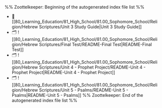 %% Zoottelkeeper: Beginning of the autogenerated index file list  %%
- 📄 [[80_Learning_Education/81_High_School/81.00_Sophomore_School/Religion/Hebrew Scriptures/Unit 3 Study Guide|Unit 3 Study Guide]]
- 🗂️ ![[80_Learning_Education/81_High_School/81.00_Sophomore_School/Religion/Hebrew Scriptures/Final Test/README-Final Test|README-Final Test]]
- 🗂️ ![[80_Learning_Education/81_High_School/81.00_Sophomore_School/Religion/Hebrew Scriptures/Unit 4 - Prophet Project/README-Unit 4 - Prophet Project|README-Unit 4 - Prophet Project]]
- 🗂️ ![[80_Learning_Education/81_High_School/81.00_Sophomore_School/Religion/Hebrew Scriptures/Unit 5 - Psalms/README-Unit 5 - Psalms|README-Unit 5 - Psalms]]
%% Zoottelkeeper: End of the autogenerated index file list  %%
